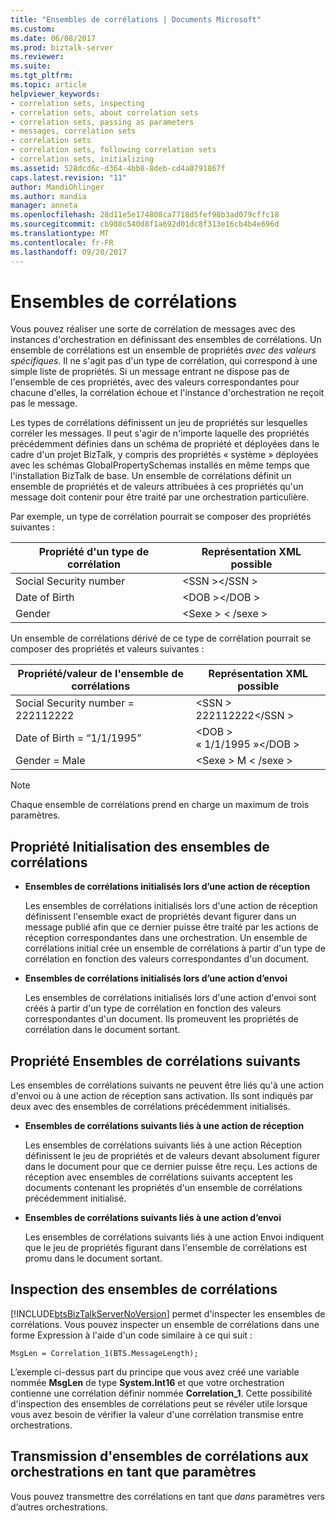 ```yaml
---
title: "Ensembles de corrélations | Documents Microsoft"
ms.custom: 
ms.date: 06/08/2017
ms.prod: biztalk-server
ms.reviewer: 
ms.suite: 
ms.tgt_pltfrm: 
ms.topic: article
helpviewer_keywords:
- correlation sets, inspecting
- correlation sets, about correlation sets
- correlation sets, passing as parameters
- messages, correlation sets
- correlation sets
- correlation sets, following correlation sets
- correlation sets, initializing
ms.assetid: 528dcd6c-d364-4bb8-8deb-cd4a0791867f
caps.latest.revision: "11"
author: MandiOhlinger
ms.author: mandia
manager: anneta
ms.openlocfilehash: 28d11e5e174808ca7718d5fef98b3ad079cffc18
ms.sourcegitcommit: cb908c540d8f1a692d01dc8f313e16cb4b4e696d
ms.translationtype: MT
ms.contentlocale: fr-FR
ms.lasthandoff: 09/20/2017
---
```

# <a name="correlation-sets"></a>Ensembles de corrélations
Vous pouvez réaliser une sorte de corrélation de messages avec des instances d'orchestration en définissant des ensembles de corrélations. Un ensemble de corrélations est un ensemble de propriétés *avec des valeurs spécifiques*. Il ne s'agit pas d'un type de corrélation, qui correspond à une simple liste de propriétés. Si un message entrant ne dispose pas de l'ensemble de ces propriétés, avec des valeurs correspondantes pour chacune d'elles, la corrélation échoue et l'instance d'orchestration ne reçoit pas le message.  
  
 Les types de corrélations définissent un jeu de propriétés sur lesquelles corréler les messages. Il peut s'agir de n'importe laquelle des propriétés précédemment définies dans un schéma de propriété et déployées dans le cadre d'un projet BizTalk, y compris des propriétés « système » déployées avec les schémas GlobalPropertySchemas installés en même temps que l'installation BizTalk de base. Un ensemble de corrélations définit un ensemble de propriétés et de valeurs attribuées à ces propriétés qu'un message doit contenir pour être traité par une orchestration particulière.  
  
 Par exemple, un type de corrélation pourrait se composer des propriétés suivantes :  
  
|Propriété d'un type de corrélation|Représentation XML possible|  
|-------------------------------|---------------------------------|  
|Social Security number|\<SSN >\</SSN >|  
|Date of Birth|\<DOB >\</DOB >|  
|Gender|\<Sexe > \< /sexe >|  
  
 Un ensemble de corrélations dérivé de ce type de corrélation pourrait se composer des propriétés et valeurs suivantes :  
  
|Propriété/valeur de l'ensemble de corrélations|Représentation XML possible|  
|-------------------------------------|---------------------------------|  
|Social Security number = 222112222|\<SSN > 222112222\</SSN >|  
|Date of Birth = “1/1/1995”|\<DOB > « 1/1/1995 »\</DOB >|  
|Gender = Male|\<Sexe > M \< /sexe >|  
  
> [!NOTE]
>  Chaque ensemble de corrélations prend en charge un maximum de trois paramètres.  
  
## <a name="initializing-correlation-sets"></a>Propriété Initialisation des ensembles de corrélations  
  
-   **Ensembles de corrélations initialisés lors d’une action de réception**  
  
     Les ensembles de corrélations initialisés lors d'une action de réception définissent l'ensemble exact de propriétés devant figurer dans un message publié afin que ce dernier puisse être traité par les actions de réception correspondantes dans une orchestration. Un ensemble de corrélations initial crée un ensemble de corrélations à partir d'un type de corrélation en fonction des valeurs correspondantes d'un document.  
  
-   **Ensembles de corrélations initialisés lors d’une action d’envoi**  
  
     Les ensembles de corrélations initialisés lors d'une action d'envoi sont créés à partir d'un type de corrélation en fonction des valeurs correspondantes d'un document. Ils promeuvent les propriétés de corrélation dans le document sortant.  
  
## <a name="following-correlation-sets"></a>Propriété Ensembles de corrélations suivants  
 Les ensembles de corrélations suivants ne peuvent être liés qu'à une action d'envoi ou à une action de réception sans activation. Ils sont indiqués par deux avec des ensembles de corrélations précédemment initialisés.  
  
-   **Ensembles de corrélations suivants liés à une action de réception**  
  
     Les ensembles de corrélations suivants liés à une action Réception définissent le jeu de propriétés et de valeurs devant absolument figurer dans le document pour que ce dernier puisse être reçu.  Les actions de réception avec ensembles de corrélations suivants acceptent les documents contenant les propriétés d'un ensemble de corrélations précédemment initialisé.  
  
-   **Ensembles de corrélations suivants liés à une action d’envoi**  
  
     Les ensembles de corrélations suivants liés à une action Envoi indiquent que le jeu de propriétés figurant dans l'ensemble de corrélations est promu dans le document sortant.  
  
## <a name="inspecting-correlation-sets"></a>Inspection des ensembles de corrélations  
 [!INCLUDE[btsBizTalkServerNoVersion](../includes/btsbiztalkservernoversion-md.md)] permet d'inspecter les ensembles de corrélations. Vous pouvez inspecter un ensemble de corrélations dans une forme Expression à l'aide d'un code similaire à ce qui suit :  
  
```  
MsgLen = Correlation_1(BTS.MessageLength);  
```  
  
 L’exemple ci-dessus part du principe que vous avez créé une variable nommée **MsgLen** de type **System.Int16** et que votre orchestration contienne une corrélation définir nommée **Correlation_1**. Cette possibilité d'inspection des ensembles de corrélations peut se révéler utile lorsque vous avez besoin de vérifier la valeur d'une corrélation transmise entre orchestrations.  
  
## <a name="passing-correlation-sets-as-parameters-to-orchestrations"></a>Transmission d'ensembles de corrélations aux orchestrations en tant que paramètres  
 Vous pouvez transmettre des corrélations en tant que *dans* paramètres vers d’autres orchestrations.